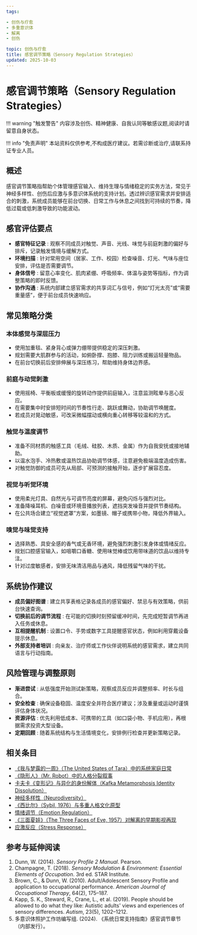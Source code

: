 ```yaml
---
tags:

- 创伤与疗愈
- 多重意识体
- 解离
- 创伤

topic: 创伤与疗愈
title: 感官调节策略（Sensory Regulation Strategies）
updated: 2025-10-03
---
```


# 感官调节策略（Sensory Regulation Strategies）

!!! warning "触发警告"
    内容涉及创伤、精神健康、自我认同等敏感议题,阅读时请留意自身状态。

!!! info "免责声明"
    本站资料仅供参考,不构成医疗建议。若需诊断或治疗,请联系持证专业人员。

## 概述

感官调节策略指帮助个体管理感官输入、维持生理与情绪稳定的实务方法，常见于神经多样性、创伤后应激与多意识体系统的支持计划。透过辨识感官需求并安排适合的刺激，系统成员能够在前台切换、日常工作与休息之间找到可持续的节奏，降低过载或低刺激导致的功能波动。

## 感官评估要点

- **感官特征记录** : 观察不同成员对触觉、声音、光线、味觉与前庭刺激的偏好与排斥，记录触发情境与缓解方式。
- **环境扫描** : 针对常用空间（居家、工作、校园）检查噪音、灯光、气味与座位安排，评估是否需要调节。
- **身体信号** : 留意心率变化、肌肉紧绷、呼吸频率、体温与姿势等指标，作为调整策略的即时反馈。
- **协作沟通** : 系统内部建立感官需求的共享词汇与信号，例如“灯光太亮”或“需要重量感”，便于前台成员快速响应。

## 常见策略分类

### 本体感觉与深层压力

- 使用加重毯、紧身背心或弹力绷带提供稳定的深压刺激。
- 规划需要大肌群参与的活动，如俯卧撑、抱膝、阻力训练或搬运轻量物品。
- 在前台切换前后安排伸展与深压练习，帮助维持身体边界感。

### 前庭与动觉刺激

- 使用摇椅、平衡板或缓慢的旋转动作提供前庭输入，注意监测眩晕与恶心反应。
- 在需要集中时安排短时间的节奏性行走、跳跃或舞动，协助调节唤醒度。
- 若成员对晃动敏感，可改采微幅摆动或横向重心转移等较温和的方式。

### 触觉与温度调节

- 准备不同材质的触感工具（毛绒、硅胶、木质、金属）作为自我安抚或接地辅助。
- 以温水泡手、冷热敷或温热饮品协助调节体感，注意避免极端温度造成伤害。
- 对触觉防御的成员可先从局部、可预测的接触开始，逐步扩展容忍度。

### 视觉与听觉环境

- 使用柔光灯具、自然光与可调节亮度的屏幕，避免闪烁与强烈对比。
- 准备降噪耳机、白噪音或环境音播放列表，遮挡突发噪音并提供节奏结构。
- 在公共场合建立“视觉遮罩”方案，如墨镜、帽子或携带小物，降低外界输入。

### 嗅觉与味觉支持

- 选择熟悉、具安全感的香气或无香环境，避免强烈刺激引发身体或情绪反应。
- 规划口腔感官输入，如咀嚼口香糖、使用味觉棒或饮用带味道的饮品以维持专注。
- 针对过度敏感者，安排无味清洁用品与通风，降低残留气味的干扰。

## 系统协作建议

- **成员偏好图谱** : 建立共享表格记录各成员的感官偏好、禁忌与有效策略，供前台快速查询。
- **切换前后的调节流程** : 在可能的切换时刻预留缓冲时间，先完成短暂调节再进入任务或休息。
- **互相提醒机制** : 设置口令、手势或数字工具提醒感官状态，例如利用穿戴设备提示休息。
- **外部支持者培训** : 向亲友、治疗师或工作伙伴说明系统的感官需求，建立共同语言与行动指南。

## 风险管理与调整原则

- **渐进尝试** : 从低强度开始测试新策略，观察成员反应并调整频率、时长与组合。
- **安全检查** : 确保设备稳固、温度安全并符合医疗建议；涉及重量或运动时谨慎评估身体状况。
- **资源评估** : 优先利用低成本、可携带的工具（如口袋小物、手机应用），再根据需求投资大型设备。
- **定期回顾** : 随着系统结构与生活情境变化，安排例行检查并更新策略记录。

## 相关条目

- [《我与梦露的一周》（The United States of Tara）中的系统家庭日常](United-States-Of-Tara-System-Daily-Life.md)
- [《隐形人》（Mr. Robot）中的人格分裂叙事](Mr-Robot-DID-Narrative.md)
- [卡夫卡《变形记》与异化的身份解体（Kafka Metamorphosis Identity Dissolution）](Kafka-Metamorphosis-Identity-Dissolution.md)
- [神经多样性（Neurodiversity）](Neurodiversity.md)
- [《西比尔》（Sybil, 1976）与多重人格文化原型](Sybil-1976-Cultural-Prototype.md)
- [情绪调节（Emotion Regulation）](Emotion-Regulation.md)
- [《三面夏娃》（The Three Faces of Eve, 1957）对解离的早期影视再现](Three-Faces-Of-Eve-1957-Dissociation.md)
- [应激反应（Stress Response）](Stress-Response.md)

## 参考与延伸阅读

1. Dunn, W. (2014). *Sensory Profile 2 Manual*. Pearson.
2. Champagne, T. (2018). *Sensory Modulation & Environment: Essential Elements of Occupation*. 3rd ed. STAR Institute.
3. Brown, C., & Dunn, W. (2010). Adult/Adolescent Sensory Profile and application to occupational performance. *American Journal of Occupational Therapy*, 64(2), 175–187.
4. Kapp, S. K., Steward, R., Crane, L., et al. (2019). People should be allowed to do what they like: Autistic adults' views and experiences of sensory differences. *Autism*, 23(5), 1202–1212.
5. 多意识体照护工作坊编写组. (2024). 《系统日常支持指南》感官调节章节（内部发行）。
